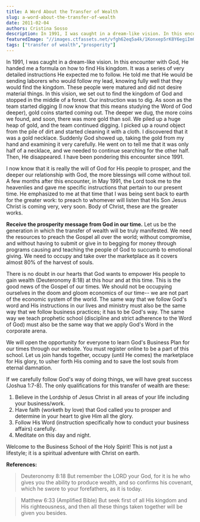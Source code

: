```yaml
---
title: A Word About the Transfer of Wealth
slug: a-word-about-the-transfer-of-wealth
date: 2011-02-04
authors: Cristina Sosso
description: In 1991, I was caught in a dream-like vision. In this encounter with God, He handed me a formula on how to find His kingdom. It was a series of very detailed instructions He expected me to follow. He told me that He would be sending laborers who would follow my lead, knowing fully well that they...
featuredImage: "//images.ctfassets.net/vfgh62eq5a4k/1Konxep5rK8Y6egiImGAcG/d2d2b495e23632ab6c7cb5044d81c794/freddie-collins-309833-unsplash__1_.jpg"
tags: ["transfer of wealth","prosperity"]
---
```

In 1991, I was caught in a dream-like vision. In this encounter with God, He handed me a formula on how to find His kingdom. It was a series of very detailed instructions He expected me to follow. He told me that He would be sending laborers who would follow my lead, knowing fully well that they would find the kingdom. These people were matured and did not desire material things. In this vision, we set out to find the kingdom of God and stopped in the middle of a forest. Our instruction was to dig. As soon as the team started digging (I now know that this means studying the Word of God deeper), gold coins started coming out. The deeper we dug, the more coins we found, and soon, there was more gold than soil. We piled up a huge heap of gold, and the team continued digging. I picked up a round object from the pile of dirt and started cleaning it with a cloth. I discovered that it was a gold necklace. Suddenly God showed up, taking the gold from my hand and examining it very carefully. He went on to tell me that it was only half of a necklace, and we needed to continue searching for the other half. Then, He disappeared. I have been pondering this encounter since 1991.

I now know that it is really the will of God for His people to prosper, and the deeper our relationship with God, the more blessings will come without toil. A few months after this encounter, in May 1991, the Lord took me to the heavenlies and gave me specific instructions that pertain to our present time. He emphasized to me at that time that I was being sent back to earth for the greater work: to preach to whomever will listen that His Son Jesus Christ is coming very, very soon. Body of Christ, these are the greater works.

__Receive the prosperity message from God in our time.__ Let us be the generation in which the transfer of wealth will be truly manifested. We need the resources to preach the Gospel all over the world; without compromise, and without having to submit or give in to begging for money through programs causing and teaching the people of God to succumb to emotional giving. We need to occupy and take over the marketplace as it covers almost 80% of the harvest of souls.

There is no doubt in our hearts that God wants to empower His people to gain wealth (Deuteronomy 8:18) at this hour and at this time. This is the good news of the Gospel of our times. We should not be occupying ourselves in the doom and gloom economics of our time-- we are not part of the economic system of the world. The same way that we follow God's word and His instructions in our lives and ministry must also be the same way that we follow business practices; it has to be God's way. The same way we teach prophetic school (discipline and strict adherence to the Word of God) must also be the same way that we apply God's Word in the corporate arena.

We will open the opportunity for everyone to learn God's Business Plan for our times through our website. You must register online to be a part of this school. Let us join hands together, occupy (until He comes) the marketplace for His glory, to usher forth His coming and to save the lost souls from eternal damnation.

If we carefully follow God's way of doing things, we will have great success (Joshua 1:7-8). The only qualifications for this transfer of wealth are these:

1. Believe in the Lordship of Jesus Christ in all areas of your life including your business/work. 
2. Have faith (worketh by love) that God called you to prosper and determine in your heart to give Him all the glory. 
3. Follow His Word (instruction specifically how to conduct your business affairs) carefully. 
4. Meditate on this day and night.

Welcome to the Business School of the Holy Spirit! This is not just a lifestyle; it is a spiritual adventure with Christ on earth.

__References:__
> Deuteronomy 8:18 But remember the LORD your God, for it is he who gives you the ability to produce wealth, and so confirms his covenant, which he swore to your forefathers, as it is today.

> Matthew 6:33 (Amplified Bible) But seek first of all His kingdom and His righteousness, and then all these things taken together will be given you besides.

